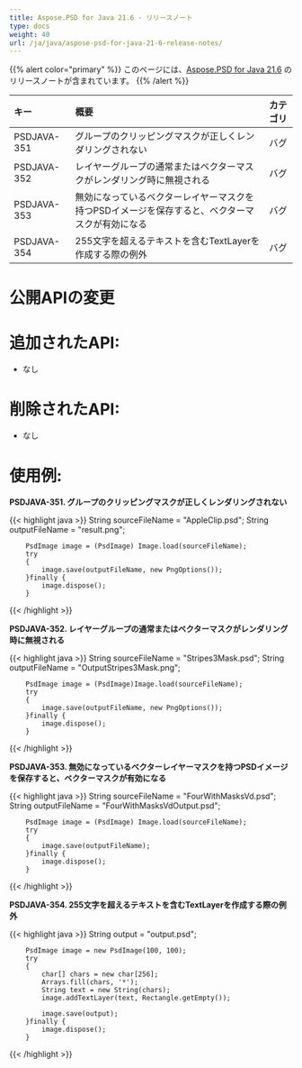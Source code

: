```yaml
---
title: Aspose.PSD for Java 21.6 - リリースノート
type: docs
weight: 40
url: /ja/java/aspose-psd-for-java-21-6-release-notes/
---
```


{{% alert color="primary" %}} このページには、[Aspose.PSD for Java 21.6](https://downloads.aspose.com/psd/java/new-releases/aspose.psd-for-java-21.6/) のリリースノートが含まれています。 {{% /alert %}}

|**キー**|**概要**|**カテゴリ**|
| :- | :- | :- |
|PSDJAVA-351|グループのクリッピングマスクが正しくレンダリングされない|バグ|
|PSDJAVA-352|レイヤーグループの通常またはベクターマスクがレンダリング時に無視される|バグ|
|PSDJAVA-353|無効になっているベクターレイヤーマスクを持つPSDイメージを保存すると、ベクターマスクが有効になる|バグ|
|PSDJAVA-354|255文字を超えるテキストを含むTextLayerを作成する際の例外|バグ|

# **公開APIの変更**
# **追加されたAPI:**
- なし

# **削除されたAPI:**
- なし

# **使用例:**

**PSDJAVA-351. グループのクリッピングマスクが正しくレンダリングされない**

{{< highlight java >}}
        String sourceFileName = "AppleClip.psd";
        String outputFileName = "result.png";

        PsdImage image = (PsdImage) Image.load(sourceFileName);
        try
        {
            image.save(outputFileName, new PngOptions());
        }finally {
            image.dispose();
        }
{{< /highlight >}}

**PSDJAVA-352. レイヤーグループの通常またはベクターマスクがレンダリング時に無視される**

{{< highlight java >}}
        String sourceFileName = "Stripes3Mask.psd";
        String outputFileName = "OutputStripes3Mask.png";

        PsdImage image = (PsdImage)Image.load(sourceFileName);
        try
        {
            image.save(outputFileName, new PngOptions());
        }finally {
            image.dispose();
        }
{{< /highlight >}}

**PSDJAVA-353. 無効になっているベクターレイヤーマスクを持つPSDイメージを保存すると、ベクターマスクが有効になる**

{{< highlight java >}}
        String sourceFileName = "FourWithMasksVd.psd";
        String outputFileName = "FourWithMasksVdOutput.psd";

        PsdImage image = (PsdImage) Image.load(sourceFileName);
        try
        {
            image.save(outputFileName);
        }finally {
            image.dispose();
        }
{{< /highlight >}}

**PSDJAVA-354. 255文字を超えるテキストを含むTextLayerを作成する際の例外**

{{< highlight java >}}
        String output = "output.psd";

        PsdImage image = new PsdImage(100, 100);
        try
        {
            char[] chars = new char[256];
            Arrays.fill(chars, '*');
            String text = new String(chars);
            image.addTextLayer(text, Rectangle.getEmpty());

            image.save(output);
        }finally {
            image.dispose();
        }
{{< /highlight >}}
